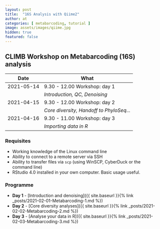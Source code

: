 ```yaml
---
layout: post
title:  "16S Analysis with Qiime2"
author: at
categories: [ metabarcoding, tutorial ]
image: assets/images/qiime.jpg
hidden: true
featured: false 
---
```


## CLIMB Workshop on Metabarcoding (16S) analysis

| Date          | What                                    |
|---------------|-----------------------------------------|
| 2021-05-14    | 9.30 - 12.00 Workshop: day 1            |
|               | _Introduction, QC, Denoising_            |
| 2021-04-15    | 9.30 - 12.00 Workshop: day 2            |
|               | _Core diversity, Handoff to PhyloSeq..._  |
| 2021-04-16    | 9.30 - 11.00 Workshop: day 3            |
|               | _Importing data in R_                     |

### Requisites

* Working knowledge of the Linux command line
* Ability to connect to a remote server via SSH
* Ability to transfer files via `scp` (using WinSCP, CyberDuck or the command line)
* RStudio 4.0 installed in your own computer. Basic usage useful.


### Programme

* **Day 1** - 
[Introduction and denoising]({{ site.baseurl }}{% link _posts/2021-02-01-Metabarcoding-1.md %})
* **Day 2** - 
[Core diversity analyses]({{ site.baseurl }}{% link _posts/2021-02-02-Metabarcoding-2.md %})
* **Day 3** - 
[Analyse your data in R]({{ site.baseurl }}{% link _posts/2021-02-03-Metabarcoding-3.md %})
